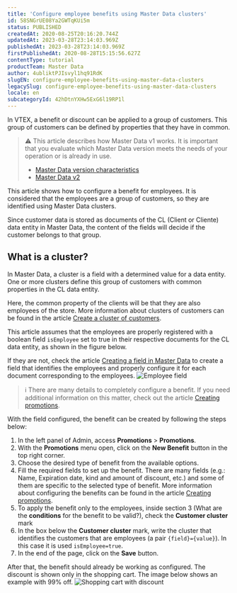 ```yaml
---
title: 'Configure employee benefits using Master Data clusters'
id: 58SNGrUE08Ya2GWTqKUi5m
status: PUBLISHED
createdAt: 2020-08-25T20:16:20.744Z
updatedAt: 2023-03-28T23:14:03.969Z
publishedAt: 2023-03-28T23:14:03.969Z
firstPublishedAt: 2020-08-28T15:15:56.627Z
contentType: tutorial
productTeam: Master Data
author: 4ubliktPJIsvyl1hq91RdK
slugEN: configure-employee-benefits-using-master-data-clusters
legacySlug: configure-employee-benefits-using-master-data-clusters
locale: en
subcategoryId: 42hDtnYXHw5ExG6l19RP1l
---
```


In VTEX, a benefit or discount can be applied to a group of customers. This group of customers can be defined by properties that they have in common. 

> ⚠️ This article describes how Master Data v1 works. It is important that you evaluate which Master Data version meets the needs of your operation or is already in use. <ul> <li> [ Master Data version characteristics ](https://help.vtex.com/tutorial/master-data--4otjBnR27u4WUIciQsmkAw#versions-available) </li> <li> [ Master Data v2 ](https://developers.vtex.com/vtex-rest-api/docs/getting-started-1) </li> </ul>

This article shows how to configure a benefit for employees. It is considered that the employees are a group of customers, so they are identified using Master Data clusters.

Since customer data is stored as documents of the CL (Client or Cliente) data entity in Master Data, the content of the fields will decide if the customer belongs to that group. 

## What is a cluster?
In Master Data, a cluster is a field with a determined value for a data entity. One or more clusters define this group of customers with common properties in the CL data entity.

Here, the common property of the clients will be that they are also employees of the store. More information about clusters of customers can be found in the article [Create a cluster of customers](https://help.vtex.com/en/tutorial/how-can-i-create-cluster-of-customers--frequentlyAskedQuestions_1724).

This article assumes that the employees are properly registered with a boolean field `isEmployee` set to true in their respective documents for the CL data entity, as shown in the figure below. 

If they are not, check the article [Creating a field in Master Data](https://help.vtex.com/en/tutorial/how-can-i-create-field-in-master-data) to create a field that identifies the employees and properly configure it for each document corresponding to the employees.
![Employee field](//images.ctfassets.net/alneenqid6w5/58zHOX5joCiSGRfGH1QcVS/550d4899318a5728eb0d73f04a32b710/Employee_field.png)

> ℹ️ There are many details to completely configure a benefit. If you need additional information on this matter, check out the article [Creating promotions](https://help.vtex.com/en/tutorial/creating-promotions-2).

With the field configured, the benefit can be created by following the steps below:

1. In the left panel of Admin, access **Promotions** > **Promotions**.
2. With the **Promotions** menu open, click on the **New Benefit** button in the top right corner.
3. Choose the desired type of benefit from the available options.
4. Fill the required fields to set up the benefit. There are many fields (e.g.: Name, Expiration date, kind and amount of discount, etc.) and some of them are specific to the selected type of benefit. More information about configuring the benefits can be found in the article [Creating promotions](https://help.vtex.com/en/tutorial/creating-promotions-2).
5. To apply the benefit only to the employees, inside section 3 (What are the **conditions** for the benefit to be valid?), check the **Customer cluster** mark
6. In the box below the **Customer cluster** mark, write the cluster that identifies the customers that are employees (a pair `{field}={value}`). In this case it is used `isEmployee=true`.
7. In the end of the page, click on the **Save** button.

After that, the benefit should already be working as configured. The discount is shown only in the shopping cart. The image below shows an example with 99% off.
![Shopping cart with discount](//images.ctfassets.net/alneenqid6w5/475MwMGUzp7GzqF0xYFVUq/599d65a4eb894d02d8cfb0a6c1a55463/Carrinho_com_desconto.png)
